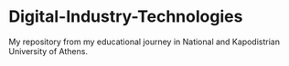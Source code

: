 # Digital-Industry-Technologies
My repository from my educational journey in National and Kapodistrian University of Athens.
